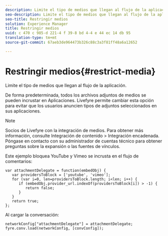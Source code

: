 ```yaml
---
description: Limite el tipo de medios que llegan al flujo de la aplicación.
seo-description: Limite el tipo de medios que llegan al flujo de la aplicación.
seo-title: Restringir medios
solution: Experience Manager
title: Restringir medios
uuid: c 470 c 985-d 221-4 f 39-8 bd 4-4 e 44 ec 14 db 95
translation-type: tm+mt
source-git-commit: 67aeb3de964473b326c88c3a3f81ff48a6a12652

---
```



# Restringir medios{#restrict-media}

Limite el tipo de medios que llegan al flujo de la aplicación.

De forma predeterminada, todos los archivos adjuntos de medios se pueden incrustar en Aplicaciones. Livefyre permite cambiar esta opción para evitar que los usuarios anuncien tipos de adjuntos seleccionados en sus aplicaciones.

>[!NOTE]
>
>Socios de Livefyre con la integración de medios. Para obtener más información, consulte Integración de contenido &gt; Integración encadenada. Póngase en contacto con su administrador de cuentas técnico para obtener preguntas sobre la expansión o las fuentes de vínculos.

Este ejemplo bloquea YouTube y Vimeo se incrusta en el flujo de comentarios:

```
var attachmentDelegate = function(embedObj) { 
   var providersToBlock = ['youtube', 'vimeo']; 
   for (var i=0, len=providersToBlock.length; i<len; i++) { 
      if (embedObj.provider_url.indexOf(providersToBlock[i]) > -1) { 
         return false; 
      } 
   } 
   return true; 
};
```

Al cargar la conversación:

```
networkConfig["attachmentDelegate"] = attachmentDelegate; 
fyre.conv.load(networkConfig, [convConfig]);
```

